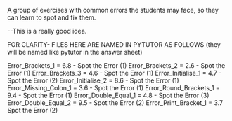 A group of exercises with common errors the students may face, so they can learn to spot and fix them.

--This is a really good idea.


FOR CLARITY- FILES HERE ARE NAMED IN PYTUTOR AS FOLLOWS (they will be named like pytutor in the answer sheet)

Error_Brackets_1 = 6.8 - Spot the Error (1)
Error_Brackets_2 = 2.6 - Spot the Error (1)
Error_Brackets_3 = 4.6 - Spot the Error (1)
Error_Initialise_1 = 4.7 - Spot the Error (2)
Error_Initialise_2 = 8.6 - Spot the Error (1)
Error_Missing_Colon_1 = 3.6 - Spot the Error (1)
Error_Round_Brackets_1 = 9.4 - Spot the Error (1)
Error_Double_Equal_1 = 4.8 - Spot the Error (3)
Error_Double_Equal_2 = 9.5 - Spot the Error (2)
Error_Print_Bracket_1 = 3.7 Spot the Error (2)

